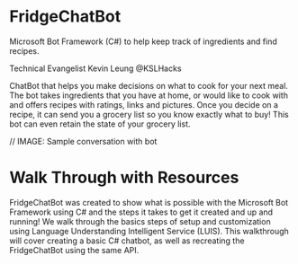 # FridgeChatBot

Microsoft Bot Framework (C#) to help keep track of ingredients and find recipes.

Technical Evangelist Kevin Leung @KSLHacks

ChatBot that helps you make decisions on what to cook for your next meal. The bot takes ingredients that you have at home, or would like to cook with and offers recipes with ratings, links and pictures. Once you decide on a recipe, it can send you a grocery list so you know exactly what to buy! This bot can even retain the state of your grocery list.

// IMAGE: Sample conversation with bot

# Walk Through with Resources
FridgeChatBot was created to show what is possible with the Microsoft Bot Framework using C# and the steps it takes to get it created and up and running! We walk through the basics steps of setup and customization using Language Understanding Intelligent Service (LUIS). This walkthrough will cover creating a basic C# chatbot, as well as recreating the FridgeChatBot using the same API.
